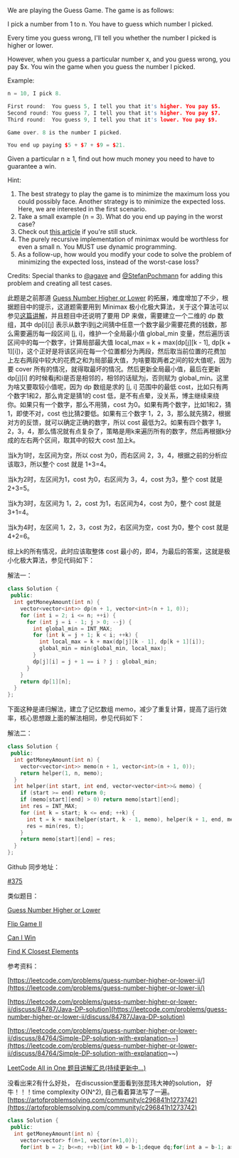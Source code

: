 We are playing the Guess Game. The game is as follows:

I pick a number from 1 to n. You have to guess which number I picked.

Every time you guess wrong, I'll tell you whether the number I picked is higher or lower.

However, when you guess a particular number x, and you guess wrong, you pay $x. You win the game when you guess the number I picked.

Example:

```cpp
n = 10, I pick 8.

First round:  You guess 5, I tell you that it's higher. You pay $5.
Second round: You guess 7, I tell you that it's higher. You pay $7.
Third round:  You guess 9, I tell you that it's lower. You pay $9.

Game over. 8 is the number I picked.

You end up paying $5 + $7 + $9 = $21.
```

Given a particular n ≥ 1, find out how much money you need to have to guarantee a win.

Hint:

1. The best strategy to play the game is to minimize the maximum loss you could possibly face. Another strategy is to minimize the expected loss. Here, we are interested in the first scenario.
2. Take a small example (n = 3). What do you end up paying in the worst case?
3. Check out [this article](https://en.wikipedia.org/wiki/Minimax) if you're still stuck.
4. The purely recursive implementation of minimax would be worthless for even a small n. You MUST use dynamic programming.
5. As a follow-up, how would you modify your code to solve the problem of minimizing the expected loss, instead of the worst-case loss?

Credits: Special thanks to [@agave](https://leetcode.com/agave/) and [@StefanPochmann](https://leetcode.com/stefanpochmann/) for adding this problem and creating all test cases.

此题是之前那道 [Guess Number Higher or Lower](http://www.cnblogs.com/grandyang/p/5666502.html) 的拓展，难度增加了不少，根据题目中的提示，这道题需要用到 Minimax 极小化极大算法，关于这个算法可以参见[这篇讲解](http://univasity.iteye.com/blog/1170216)，并且题目中还说明了要用 DP 来做，需要建立一个二维的 dp 数组，其中 dp[i][j] 表示从数字i到j之间猜中任意一个数字最少需要花费的钱数，那么需要遍历每一段区间 [j, i]，维护一个全局最小值 global_min 变量，然后遍历该区间中的每一个数字，计算局部最大值 local_max = k + max(dp[j][k - 1], dp[k + 1][i])，这个正好是将该区间在每一个位置都分为两段，然后取当前位置的花费加上左右两段中较大的花费之和为局部最大值，为啥要取两者之间的较大值呢，因为要 cover 所有的情况，就得取最坏的情况。然后更新全局最小值，最后在更新 dp[j][i] 的时候看j和i是否是相邻的，相邻的话赋为j，否则赋为 global_min。这里为啥又要取较小值呢，因为 dp 数组是求的 [j, i] 范围中的最低 cost，比如只有两个数字1和2，那么肯定是猜1的 cost 低，是不有点晕，没关系，博主继续来绕你。如果只有一个数字，那么不用猜，cost 为0。如果有两个数字，比如1和2，猜1，即使不对，cost 也比猜2要低。如果有三个数字 1，2，3，那么就先猜2，根据对方的反馈，就可以确定正确的数字，所以 cost 最低为2。如果有四个数字 1，2，3，4，那么情况就有点复杂了，策略是用k来遍历所有的数字，然后再根据k分成的左右两个区间，取其中的较大 cost 加上k。

当k为1时，左区间为空，所以 cost 为0，而右区间 2，3，4，根据之前的分析应该取3，所以整个 cost 就是 1+3=4。

当k为2时，左区间为1，cost 为0，右区间为 3，4，cost 为3，整个 cost 就是 2+3=5。

当k为3时，左区间为 1，2，cost 为1，右区间为4，cost 为0，整个 cost 就是 3+1=4。

当k为4时，左区间 1，2，3，cost 为2，右区间为空，cost 为0，整个 cost 就是 4+2=6。

综上k的所有情况，此时应该取整体 cost 最小的，即4，为最后的答案，这就是极小化极大算法，参见代码如下：

解法一：

```cpp
class Solution {
 public:
  int getMoneyAmount(int n) {
    vector<vector<int>> dp(n + 1, vector<int>(n + 1, 0));
    for (int i = 2; i <= n; ++i) {
      for (int j = i - 1; j > 0; --j) {
        int global_min = INT_MAX;
        for (int k = j + 1; k < i; ++k) {
          int local_max = k + max(dp[j][k - 1], dp[k + 1][i]);
          global_min = min(global_min, local_max);
        }
        dp[j][i] = j + 1 == i ? j : global_min;
      }
    }
    return dp[1][n];
  }
};
```

下面这种是递归解法，建立了记忆数组 memo，减少了重复计算，提高了运行效率，核心思想跟上面的解法相同，参见代码如下：

解法二：

```cpp
class Solution {
 public:
  int getMoneyAmount(int n) {
    vector<vector<int>> memo(n + 1, vector<int>(n + 1, 0));
    return helper(1, n, memo);
  }
  int helper(int start, int end, vector<vector<int>>& memo) {
    if (start >= end) return 0;
    if (memo[start][end] > 0) return memo[start][end];
    int res = INT_MAX;
    for (int k = start; k <= end; ++k) {
      int t = k + max(helper(start, k - 1, memo), helper(k + 1, end, memo));
      res = min(res, t);
    }
    return memo[start][end] = res;
  }
};
```

Github 同步地址：

[#375](https://github.com/grandyang/leetcode/issues/375)

类似题目：

[Guess Number Higher or Lower](http://www.cnblogs.com/grandyang/p/5666502.html)

[Flip Game II](http://www.cnblogs.com/grandyang/p/5226206.html)

[Can I Win](http://www.cnblogs.com/grandyang/p/6103525.html)

[Find K Closest Elements](http://www.cnblogs.com/grandyang/p/7519466.html)

参考资料：

[https://leetcode.com/problems/guess-number-higher-or-lower-ii/](https://leetcode.com/problems/guess-number-higher-or-lower-ii/)

[https://leetcode.com/problems/guess-number-higher-or-lower-ii/discuss/84787/Java-DP-solution](https://leetcode.com/problems/guess-number-higher-or-lower-ii/discuss/84787/Java-DP-solution)

[https://leetcode.com/problems/guess-number-higher-or-lower-ii/discuss/84764/Simple-DP-solution-with-explanation~~](https://leetcode.com/problems/guess-number-higher-or-lower-ii/discuss/84764/Simple-DP-solution-with-explanation~~)

[LeetCode All in One 题目讲解汇总(持续更新中...)](http://www.cnblogs.com/grandyang/p/4606334.html)

没看出来2有什么好处， 在discussion里面看到张昆玮大神的solution， 好牛！！！time complexity O(N^2), 自己看着算法写了一遍。[https://artofproblemsolving.com/community/c296841h1273742](https://artofproblemsolving.com/community/c296841h1273742)

```cpp
class Solution {
 public:
  int getMoneyAmount(int n) {
    vector<vector> f(n+1, vector(n+1,0));
    for(int b = 2; b<=n; ++b){int k0 = b-1;deque dq;for(int a = b-1; a>0; --a){while(f[a][k0-1] > f[k0+1][b]) --k0;while(!dq.empty() && dq.front() > k0) dq.pop_front();int f2 = f[a][k0]+k0+1;int vc = f[a+1][b]+a;while(!dq.empty() && vc <= f[dq.back()+1][b]+dq.back()){dq.pop_back();}dq.push_back(a);int f1 = f[dq.front()+1][b] + dq.front();f[a][b] = min(f1, f2);}//a}//breturn f[1][n];}};
```
